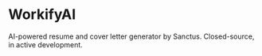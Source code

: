 # WorkifyAI
AI-powered resume and cover letter generator by Sanctus. Closed-source, in active development.
